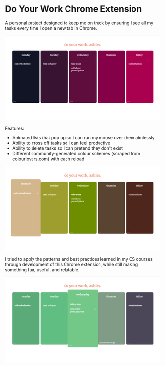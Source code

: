 # Do Your Work Chrome Extension

A personal project designed to keep me on track by ensuring I see all my tasks every time I open a new tab in Chrome.

![New Tab Page Image 1](https://github.com/ashleyyip/do-your-work/blob/master/assets/do-your-work-image1.png?raw=true "New Tab Page Image 1")

Features:
- Animated lists that pop up so I can run my mouse over them aimlessly
- Ability to cross off tasks so I can feel productive
- Ability to delete tasks so I can pretend they don't exist
- Different community-generated colour schemes (scraped from colourlovers.com) with each reload

![New Tab Page Image 2](https://github.com/ashleyyip/do-your-work/blob/master/assets/do-your-work-image2.png?raw=true "New Tab Page Image 2")

I tried to apply the patterns and best practices learned in my CS courses through development of this Chrome extension, while still making something fun, useful, and relatable. 

![New Tab Page Image 3](https://github.com/ashleyyip/do-your-work/blob/master/assets/do-your-work-image3.png?raw=true "New Tab Page Image 3")





